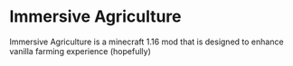 # Immersive Agriculture
Immersive Agriculture is a minecraft 1.16 mod that is designed to enhance vanilla farming experience (hopefully)